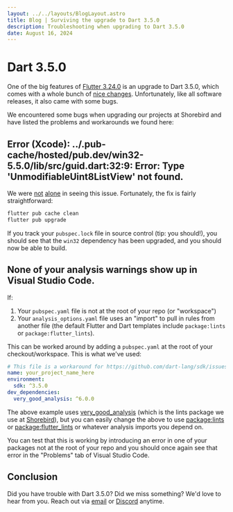 ```yaml
---
layout: ../../layouts/BlogLayout.astro
title: Blog | Surviving the upgrade to Dart 3.5.0
description: Troubleshooting when upgrading to Dart 3.5.0
date: August 16, 2024
---
```


# Dart 3.5.0

One of the big features of [Flutter
3.24.0](https://medium.com/flutter/whats-new-in-flutter-3-24-6c040f87d1e4) is an
upgrade to Dart 3.5.0, which comes with a whole bunch of [nice
changes](https://medium.com/dartlang/dart-3-5-6ca36259fa2f). Unfortunately, like
all software releases, it also came with some bugs.

We encountered some bugs when upgrading our projects at Shorebird and have
listed the problems and workarounds we found here:

## Error (Xcode): ../.pub-cache/hosted/pub.dev/win32-5.5.0/lib/src/guid.dart:32:9: Error: Type 'UnmodifiableUint8ListView' not found.

We were [not](https://github.com/jonataslaw/get_cli/issues/263)
[alone](https://github.com/orgs/codemagic-ci-cd/discussions/2678) in seeing this
issue. Fortunately, the fix is fairly straightforward:

```sh
flutter pub cache clean
flutter pub upgrade
```

If you track your `pubspec.lock` file in source control (tip: you should!), you
should see that the `win32` dependency has been upgraded, and you should now be
able to build.

## None of your analysis warnings show up in Visual Studio Code.

If:

1. Your `pubspec.yaml` file is not at the root of your repo (or "workspace")
2. Your `analysis_options.yaml` file uses an "import" to pull in rules from
   another file (the default Flutter and Dart templates include `package:lints`
   or `package:flutter_lints`).

This can be worked around by adding a `pubspec.yaml` at the root of your
checkout/workspace. This is what we've used:

```yaml
# This file is a workaround for https://github.com/dart-lang/sdk/issues/56047
name: your_project_name_here
environment:
  sdk: ^3.5.0
dev_dependencies:
  very_good_analysis: ^6.0.0
```

The above example uses
[very_good_analysis](https://pub.dev/packages/very_good_analysis) (which is the
lints package we use at [Shorebird](https://shorebird.dev)), but you can easily
change the above to use [package:lints](https://pub.dev/packages/lints) or
[package:flutter_lints](https://pub.dev/packages/flutter_lints) or whatever
analysis imports you depend on.

You can test that this is working by introducing an error in one of your
packages not at the root of your repo and you should once again see that error
in the "Problems" tab of Visual Studio Code.

## Conclusion

Did you have trouble with Dart 3.5.0? Did we miss something? We'd love to hear
from you. Reach out via [email](mailto:contact@shorebird.dev) or
[Discord](https://discord.gg/shorebird) anytime.
